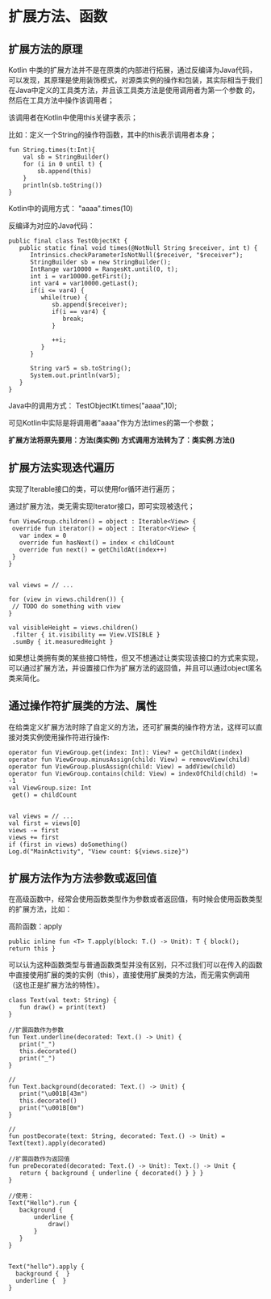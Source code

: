 # 扩展方法、函数

## 扩展方法的原理

  Kotlin 中类的扩展方法并不是在原类的内部进行拓展，通过反编译为Java代码，可以发现，其原理是使用装饰模式，对源类实例的操作和包装，其实际相当于我们在Java中定义的工具类方法，并且该工具类方法是使用调用者为第一个参数
的，然后在工具方法中操作该调用者；

该调用者在Kotlin中使用this关键字表示；

比如：定义一个String的操作符函数，其中的this表示调用者本身；

```
fun String.times(t:Int){
    val sb = StringBuilder()
    for (i in 0 until t) {
        sb.append(this)
    }
    println(sb.toString())
}
```

Kotlin中的调用方式： "aaaa".times(10)

反编译为对应的Java代码：

```
public final class TestObjectKt {
   public static final void times(@NotNull String $receiver, int t) {
      Intrinsics.checkParameterIsNotNull($receiver, "$receiver");
      StringBuilder sb = new StringBuilder();
      IntRange var10000 = RangesKt.until(0, t);
      int i = var10000.getFirst();
      int var4 = var10000.getLast();
      if(i <= var4) {
         while(true) {
            sb.append($receiver);
            if(i == var4) {
               break;
            }

            ++i;
         }
      }

      String var5 = sb.toString();
      System.out.println(var5);
   }
}
```

Java中的调用方式： TestObjectKt.times("aaaa",10);

可见Kotlin中实际是将调用者"aaaa"作为方法times的第一个参数；

**扩展方法将原先要用：方法(类实例) 方式调用方法转为了：类实例.方法()**


## 扩展方法实现迭代遍历

 实现了Iterable接口的类，可以使用for循环进行遍历；
 
 通过扩展方法，类无需实现Iterator接口，即可实现被迭代；
 
    fun ViewGroup.children() = object : Iterable<View> {
     override fun iterator() = object : Iterator<View> {
       var index = 0
       override fun hasNext() = index < childCount
       override fun next() = getChildAt(index++)
     }
    }


    val views = // ...
    
    for (view in views.children()) {
     // TODO do something with view
    }
    
    val visibleHeight = views.children()
     .filter { it.visibility == View.VISIBLE }
     .sumBy { it.measuredHeight }


如果想让类拥有类的某些接口特性，但又不想通过让类实现该接口的方式来实现，可以通过扩展方法，并设置接口作为扩展方法的返回值，并且可以通过object匿名类来简化。

## 通过操作符扩展类的方法、属性

在给类定义扩展方法时除了自定义的方法，还可扩展类的操作符方法，这样可以直接对类实例使用操作符进行操作:

```
operator fun ViewGroup.get(index: Int): View? = getChildAt(index)
operator fun ViewGroup.minusAssign(child: View) = removeView(child)
operator fun ViewGroup.plusAssign(child: View) = addView(child)
operator fun ViewGroup.contains(child: View) = indexOfChild(child) != -1
val ViewGroup.size: Int
 get() = childCount


val views = // ...
val first = views[0]
views -= first
views += first
if (first in views) doSomething()
Log.d("MainActivity", "View count: ${views.size}")
```

## 扩展方法作为方法参数或返回值

 在高级函数中，经常会使用函数类型作为参数或者返回值，有时候会使用函数类型的扩展方法，比如：
 
 高阶函数：apply
 
 ```
 public inline fun <T> T.apply(block: T.() -> Unit): T { block(); return this }
 ```
 
 可以认为这种函数类型与普通函数类型并没有区别，只不过我们可以在传入的函数中直接使用扩展的类的实例（this），直接使用扩展类的方法，而无需实例调用（这也正是扩展方法的特性）。
 
 
 ```
 class Text(val text: String) {
    fun draw() = print(text)
}

//扩展函数作为参数
fun Text.underline(decorated: Text.() -> Unit) {
    print("_")
    this.decorated()
    print("_")
}

//
fun Text.background(decorated: Text.() -> Unit) {
    print("\u001B[43m")
    this.decorated()
    print("\u001B[0m")
}

//
fun postDecorate(text: String, decorated: Text.() -> Unit) = Text(text).apply(decorated)

//扩展函数作为返回值
fun preDecorated(decorated: Text.() -> Unit): Text.() -> Unit {
    return { background { underline { decorated() } } }
}

//使用：
Text("Hello").run {
    background {
        underline {
            draw()
        }
    }
}


Text("hello").apply {
   background {  }
   underline {  }
}

```